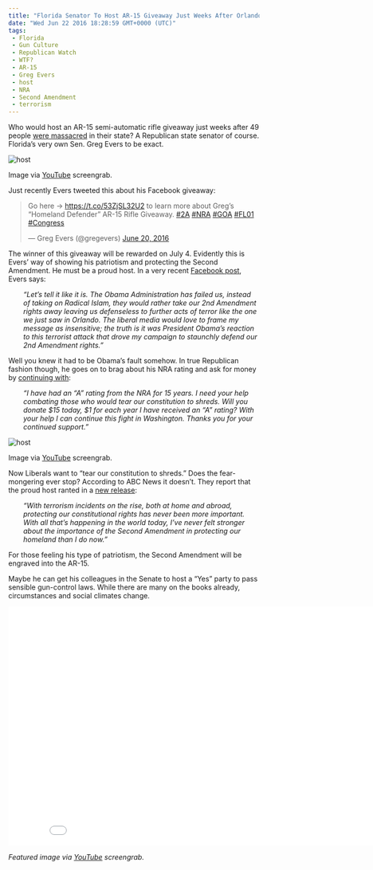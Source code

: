 ```yaml
---
title: "Florida Senator To Host AR-15 Giveaway Just Weeks After Orlando Massacre (VIDEO)"
date: "Wed Jun 22 2016 18:28:59 GMT+0000 (UTC)"
tags: 
 - Florida
 - Gun Culture
 - Republican Watch
 - WTF?
 - AR-15
 - Greg Evers
 - host
 - NRA
 - Second Amendment
 - terrorism
---
```

<p><!-- Quick Adsense WordPress Plugin: http://quicksense.net/ --></p><p>Who would host an AR-15 semi-automatic rifle giveaway just weeks after 49 people <a href="http://www.liberalamerica.org/2016/06/12/president-obama-orlando-massacre-act-terror-hate/">were massacred</a> in their state? A Republican state senator of course. Florida&#x2019;s very own Sen. Greg Evers to be exact.</p><div id="attachment_138612" style="width: 610px" class="wp-caption aligncenter"><img class="size-full wp-image-138612" src="http://i1.wp.com/cdn.liberalamerica.org/wp-content/uploads/2016/06/Republican-State-Sen.-Hosts-AR-15-Giveaway-After-Orlando-Shooting-1-YouTube.png?resize=600%2C325" alt="host" srcset="http://i1.wp.com/cdn.liberalamerica.org/wp-content/uploads/2016/06/Republican-State-Sen.-Hosts-AR-15-Giveaway-After-Orlando-Shooting-1-YouTube.png?resize=600%2C325 600w, http://i1.wp.com/cdn.liberalamerica.org/wp-content/uploads/2016/06/Republican-State-Sen.-Hosts-AR-15-Giveaway-After-Orlando-Shooting-1-YouTube.png?resize=600%2C325 64w, http://i1.wp.com/cdn.liberalamerica.org/wp-content/uploads/2016/06/Republican-State-Sen.-Hosts-AR-15-Giveaway-After-Orlando-Shooting-1-YouTube.png?resize=600%2C325 350w" sizes="(max-width: 600px) 100vw, 600px" data-recalc-dims="1">
<p class="wp-caption-text">Image via <a href="https://www.youtube.com/watch?v=B600DAadnHU" onclick="__gaTracker(&apos;send&apos;, &apos;event&apos;, &apos;outbound-article&apos;, &apos;https://www.youtube.com/watch?v=B600DAadnHU&apos;, &apos;YouTube&apos;);">YouTube</a> screengrab.</p>
</div><p>Just recently Evers tweeted this about his Facebook giveaway:</p><blockquote class="twitter-tweet" data-lang="en">
<p dir="ltr" lang="en">Go here -&gt; <a href="https://t.co/53ZjSL32U2" onclick="__gaTracker(&apos;send&apos;, &apos;event&apos;, &apos;outbound-article&apos;, &apos;https://t.co/53ZjSL32U2&apos;, &apos;https://t.co/53ZjSL32U2&apos;);">https://t.co/53ZjSL32U2</a> to learn more about Greg&#x2019;s &#x201C;Homeland Defender&#x201D; AR-15 Rifle Giveaway. <a href="https://twitter.com/hashtag/2A?src=hash" onclick="__gaTracker(&apos;send&apos;, &apos;event&apos;, &apos;outbound-article&apos;, &apos;https://twitter.com/hashtag/2A?src=hash&apos;, &apos;#2A&apos;);">#2A</a> <a href="https://twitter.com/hashtag/NRA?src=hash" onclick="__gaTracker(&apos;send&apos;, &apos;event&apos;, &apos;outbound-article&apos;, &apos;https://twitter.com/hashtag/NRA?src=hash&apos;, &apos;#NRA&apos;);">#NRA</a> <a href="https://twitter.com/hashtag/GOA?src=hash" onclick="__gaTracker(&apos;send&apos;, &apos;event&apos;, &apos;outbound-article&apos;, &apos;https://twitter.com/hashtag/GOA?src=hash&apos;, &apos;#GOA&apos;);">#GOA</a> <a href="https://twitter.com/hashtag/FL01?src=hash" onclick="__gaTracker(&apos;send&apos;, &apos;event&apos;, &apos;outbound-article&apos;, &apos;https://twitter.com/hashtag/FL01?src=hash&apos;, &apos;#FL01&apos;);">#FL01</a> <a href="https://twitter.com/hashtag/Congress?src=hash" onclick="__gaTracker(&apos;send&apos;, &apos;event&apos;, &apos;outbound-article&apos;, &apos;https://twitter.com/hashtag/Congress?src=hash&apos;, &apos;#Congress&apos;);">#Congress</a></p>
<p>&#x2014; Greg Evers (@gregevers) <a href="https://twitter.com/gregevers/status/744871503456571392" onclick="__gaTracker(&apos;send&apos;, &apos;event&apos;, &apos;outbound-article&apos;, &apos;https://twitter.com/gregevers/status/744871503456571392&apos;, &apos;June 20, 2016&apos;);">June 20, 2016</a></p></blockquote><p><script src="//platform.twitter.com/widgets.js" async charset="utf-8"></script></p><p>The winner of this giveaway will be rewarded on July 4. Evidently this is Evers&#x2019; way of showing his patriotism and protecting the Second Amendment. He must be a proud host. In a very recent <a href="https://www.facebook.com/Greg-Evers-for-Congress-882110315244181/" onclick="__gaTracker(&apos;send&apos;, &apos;event&apos;, &apos;outbound-article&apos;, &apos;https://www.facebook.com/Greg-Evers-for-Congress-882110315244181/&apos;, &apos;Facebook post&apos;);">Facebook post</a>, Evers says:</p><p style="padding-left: 30px;"><em>&#x201C;Let&#x2019;s tell it like it is. The Obama Administration has failed us, instead of taking on Radical Islam, they would rather take our 2nd Amendment rights away leaving us defenseless to further acts of terror like the one we just saw in Orlando. The liberal media would love to frame my message as insensitive; the truth is it was President Obama&#x2019;s reaction to this terrorist attack that drove my campaign to staunchly defend our 2nd Amendment rights.&#x201D;</em></p><p>Well you knew it had to be Obama&#x2019;s fault somehow. In true Republican fashion though, he goes on to brag about his NRA rating and ask for money by <a href="https://www.facebook.com/Greg-Evers-for-Congress-882110315244181/" onclick="__gaTracker(&apos;send&apos;, &apos;event&apos;, &apos;outbound-article&apos;, &apos;https://www.facebook.com/Greg-Evers-for-Congress-882110315244181/&apos;, &apos;continuing with&apos;);">continuing with</a>:</p><p style="padding-left: 30px;"><em>&#x201C;I have had an &#x201C;A&#x201D; rating from the NRA for 15 years. I need your help combating those who would tear our constitution to shreds. Will you donate $15 today, $1 for each year I have received an &#x201C;A&#x201D; rating? With your help I can continue this fight in Washington. Thanks you for your continued support.&#x201D;</em></p><div id="attachment_138615" style="width: 610px" class="wp-caption aligncenter"><img class="size-full wp-image-138615" src="http://i1.wp.com/cdn.liberalamerica.org/wp-content/uploads/2016/06/Republican-State-Sen.-Hosts-AR-15-Giveaway-After-Orlando-Shooting-2-YouTube.png?resize=600%2C300" alt="host" srcset="http://i1.wp.com/cdn.liberalamerica.org/wp-content/uploads/2016/06/Republican-State-Sen.-Hosts-AR-15-Giveaway-After-Orlando-Shooting-2-YouTube.png?resize=600%2C300 600w, http://i1.wp.com/cdn.liberalamerica.org/wp-content/uploads/2016/06/Republican-State-Sen.-Hosts-AR-15-Giveaway-After-Orlando-Shooting-2-YouTube.png?resize=600%2C300 64w, http://i1.wp.com/cdn.liberalamerica.org/wp-content/uploads/2016/06/Republican-State-Sen.-Hosts-AR-15-Giveaway-After-Orlando-Shooting-2-YouTube.png?resize=600%2C300 350w" sizes="(max-width: 600px) 100vw, 600px" data-recalc-dims="1">
<p class="wp-caption-text">Image via <a href="https://www.youtube.com/watch?v=B600DAadnHU" onclick="__gaTracker(&apos;send&apos;, &apos;event&apos;, &apos;outbound-article&apos;, &apos;https://www.youtube.com/watch?v=B600DAadnHU&apos;, &apos;YouTube&apos;);">YouTube</a> screengrab.</p>
</div><p>Now Liberals want to &#x201C;tear our constitution to shreds.&#x201D; Does the fear-mongering ever stop? According to ABC News it doesn&#x2019;t. They report that the proud host ranted in a <a href="http://abcnews.go.com/Politics/florida-congressional-candidate-greg-evers-announces-ar-15/story?id=40007385" onclick="__gaTracker(&apos;send&apos;, &apos;event&apos;, &apos;outbound-article&apos;, &apos;http://abcnews.go.com/Politics/florida-congressional-candidate-greg-evers-announces-ar-15/story?id=40007385&apos;, &apos;new release&apos;);">new release</a>:</p><p style="padding-left: 30px;"><em>&#x201C;With terrorism incidents on the rise, both at home and abroad, protecting our constitutional rights has never been more important. With all that&#x2019;s happening in the world today, I&#x2019;ve never felt stronger about the importance of the Second Amendment in protecting our homeland than I do now.&#x201D;</em></p><p><!-- Quick Adsense WordPress Plugin: http://quicksense.net/ --></p><p>For those feeling his type of patriotism, the Second Amendment will be engraved into the AR-15.</p><p>Maybe he can get his colleagues in the Senate to host a &#x201C;Yes&#x201D; party to pass sensible gun-control laws. While there are many on the books already, circumstances and social climates change.</p><p><iframe width="853" height="480" src="//www.youtube.com/embed/B600DAadnHU" frameborder="0" allowfullscreen></iframe></p><p><em>Featured image via <a href="http://Featured image via YouTube screengrab." onclick="__gaTracker(&apos;send&apos;, &apos;event&apos;, &apos;outbound-article&apos;, &apos;http://Featured image via YouTube screengrab.&apos;, &apos;YouTube&apos;);">YouTube</a> screengrab.</em></p><div style="font-size:0px;height:0px;line-height:0px;margin:0;padding:0;clear:both"></div>
